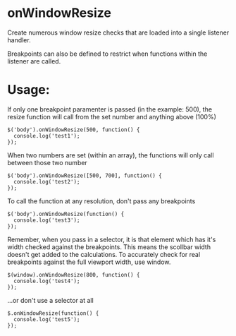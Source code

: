 # onWindowResize
Create numerous window resize checks that are loaded into a single listener handler. 

Breakpoints can also be defined to restrict when functions within the listener are called.

# Usage:
If only one breakpoint paramenter is passed (in the example: 500), the resize function will
call from the set number and anything above (100%)

```
$('body').onWindowResize(500, function() {
  console.log('test1');
});
```
When two numbers are set (within an array), the functions will
only call between those two number
```
$('body').onWindowResize([500, 700], function() {
  console.log('test2');
});
```

To call the function at any resolution, don't pass any breakpoints
```
$('body').onWindowResize(function() {
  console.log('test3');
});
```

Remember, when you pass in a selector, it is that element which has it's width checked
against the breakpoints. This means the scollbar width doesn't get added to the calculations. 
To accurately check for real breakpoints against the full viewport width, use window. 
```
$(window).onWindowResize(800, function() {
  console.log('test4');
});
```

...or don't use a selector at all
```
$.onWindowResize(function() {
  console.log('test5');
});
```
